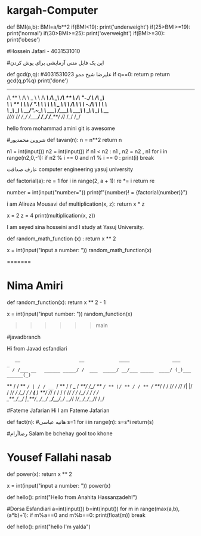 # kargah-Computer

def BMI(a,b):
BMI=a/b\*\*2
if(BMI<19):
print('underweight')
if(25>BMI>=19):
print('normal')
if(30>BMI>=25):
print('overweight')
if(BMI>=30):
print('obese')

#Hossein Jafari - 4031531010

#این یک فایل متنی آزمایشی برای پوش کردن

def gcd(p,q):
#علیرضا شیخ ممو 4031531023
if q==0: return p
return gcd(q,p%q)
print('done')

---

/\ ** \ /\ \ _ \ \ /\ _**\ /\ **\_\ /\ ** \ /\ "-./ \ /\ **\_\  
\ \ ** \ \ \ \/ ".\ \ \ \ **\ \ \_** \ \ \ \/\ \ \ \ \-./\ \ \ \ **\  
 \ \_\ \_\ \ \_\_/".~\_\ \ \_\_\_**\ \/\_\_**\_\ \ \_\_\_**\ \ \_\ \ \_\ \ \_\_**_\
\/_/\/_/ \/_/ \/\_/ \/\_\_\_**/ \/**\_**/ \/**\_**/ \/_/ \/_/ \/**\_**/

hello from mohammad amini
git is awesome

#شروین محمدپور
def tavan(n):
n = n\*\*2
return n

n1 = int(input())
n2 = int(input())
if n1 < n2 :
n1 , n2 = n2 , n1
for i in range(n2,0,-1):
if n2 % i == 0 and n1 % i == 0 :
print(i)
break

عارف صداقت
computer engineering yasuj university

def factorial(a):
re = 1
for i in range(2, a + 1):
re \*= i
return re

number = int(input("number="))
print(f"{number}! = {factorial(number)}")

i am Alireza Mousavi
def multiplication(x, z):
return x \* z

x = 2
z = 4
print(multiplication(x, z))

I am seyed sina hosseini and I study at Yasuj University.

def random_math_function (x) :
return x \*\* 2

x = int(input("input a number: "))
random_math_function(x)

=======

# Nima Amiri

def random_function(x):
return x \*\* 2 - 1

x = int(input("input number: "))
random_function(x)

> > > > > > main

#javadbranch

Hi from Javad esfandiari

       __                      __             ____                ___            _
      / /___ __   ______ _____/ /  ___  _____/ __/___ _____  ____/ (_)___ ______(_)

** / / ** `/ | / / __ `/ ** / / _ \/ _**/ /\_/ ** `/ ** \/ ** / / ** `/ **_/ /
/ /_/ / /_/ /| |/ / /_/ / /\_/ / / **(** ) **/ /_/ / / / / /_/ / / /\_/ / / / /  
\_**\_/\__,_/ |\_**/\__,_/\__,_/ \_**/\_\_**/\_/ \__,_/_/ /_/\__,_/\_/\__,_/_/ /_/

#Fateme Jafarian
Hi I am Fateme Jafarian



def fact(n):
#هانیه عباسی
s=1
for i in range(n):
s=s\*i
return(s)




#رضاآرام
Salam be bchehay gool too khone




# Yousef Fallahi nasab

def power(x):
      return x ** 2

x = int(input("input a number: "))
power(x)



def hello():
    print("Hello from Anahita Hassanzadeh!")







#Dorsa Esfandiari
a=int(input())
b=int(input())
for m in range(max(a,b),(a*b)+1):
    if m%a==0 and m%b==0:
        print(float(m))
        break


def hello():
    print("hello I'm yalda")

        
